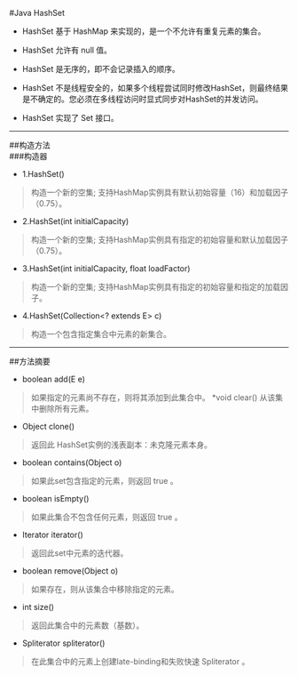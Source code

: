 #Java HashSet


* HashSet 基于 HashMap 来实现的，是一个不允许有重复元素的集合。

* HashSet 允许有 null 值。

* HashSet 是无序的，即不会记录插入的顺序。

* HashSet 不是线程安全的，如果多个线程尝试同时修改HashSet，则最终结果是不确定的。您必须在多线程访问时显式同步对HashSet的并发访问。

* HashSet 实现了 Set 接口。
***

##构造方法                         
###构造器
* 1.HashSet()	
> 构造一个新的空集; 支持HashMap实例具有默认初始容量（16）和加载因子（0.75）。
* 2.HashSet​(int initialCapacity)	
> 构造一个新的空集; 支持HashMap实例具有指定的初始容量和默认加载因子（0.75）。
* 3.HashSet​(int initialCapacity, float loadFactor)	
> 构造一个新的空集; 支持HashMap实例具有指定的初始容量和指定的加载因子。
* 4.HashSet​(Collection<? extends E> c)	
> 构造一个包含指定集合中元素的新集合。

***

##方法摘要

* boolean	add​(E e)	
> 如果指定的元素尚不存在，则将其添加到此集合中。
*void	clear()	
> 从该集中删除所有元素。
* Object	clone()	
> 返回此 HashSet实例的浅表副本：未克隆元素本身。
* boolean	contains​(Object o)	
> 如果此set包含指定的元素，则返回 true 。
* boolean	isEmpty()	
> 如果此集合不包含任何元素，则返回 true 。
* Iterator<E>	iterator()	
> 返回此set中元素的迭代器。
* boolean	remove​(Object o)	
> 如果存在，则从该集合中移除指定的元素。
* int	size()	
> 返回此集合中的元素数（基数）。
* Spliterator<E>	spliterator()	
> 在此集合中的元素上创建late-binding和失败快速 Spliterator 。